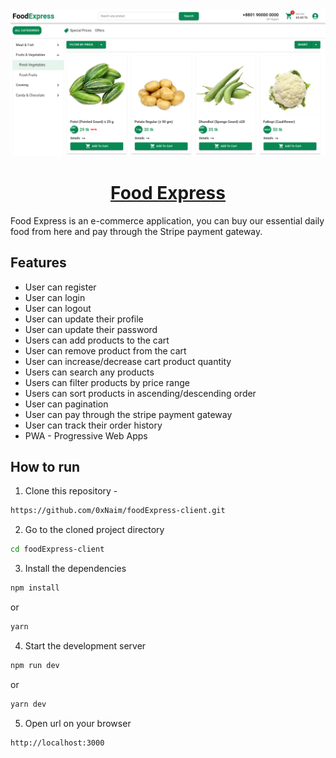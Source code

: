 <!-- PROJECT COVER IMAGE -->
<div align='center' title='Food Express'>
  <img src='https://raw.githubusercontent.com/0xNaim/foodExpress-client/main/public/foodExpress.jpg' />
  <h1 align='center'><a href='https://foodexpress-0x.vercel.app/' target='_blank'>Food Express</a></h1>
</div>

<!-- PROJECT DESCRIPTIONS -->
<p>
  Food Express is an e-commerce application, you can buy our essential daily food from here and pay through the Stripe payment gateway.
</p>

<!-- FEATURES -->
## Features
  * User can register
  * User can login
  * User can logout
  * User can update their profile
  * User can update their password
  * Users can add products to the cart
  * User can remove product from the cart
  * User can increase/decrease cart product quantity
  * Users can search any products
  * Users can filter products by price range
  * Users can sort products in ascending/descending order
  * User can pagination
  * User can pay through the stripe payment gateway
  * User can track their order history
  * PWA - Progressive Web Apps

<!-- HOW TO RUN -->
## How to run

1. Clone this repository -
```sh
https://github.com/0xNaim/foodExpress-client.git
```

2. Go to the cloned project directory
```sh
cd foodExpress-client
```

3. Install the dependencies
```sh
npm install
```
or
```sh
yarn
```

4. Start the development server
```sh
npm run dev
```
or
```sh
yarn dev
```

5. Open url on your browser
```sh
http://localhost:3000
```
